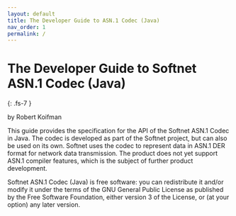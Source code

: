 ```yaml
---
layout: default
title: The Developer Guide to ASN.1 Codec (Java)
nav_order: 1
permalink: /
---
```


# The Developer Guide to Softnet ASN.1 Codec (Java)
{: .fs-7 }

by Robert Koifman  

This guide provides the specification for the API of the Softnet ASN.1 Codec in Java. The codec is developed as part of the Softnet project, but can also be used on its own. Softnet uses the codec to represent data in ASN.1 DER format for network data transmission. The product does not yet support ASN.1 compiler features, which is the subject of further product development.  

Softnet ASN.1 Codec (Java) is free software: you can redistribute it and/or modify it under the terms of the GNU General Public License as published by the Free Software Foundation, either version 3 of the License, or (at your option) any later version.  
